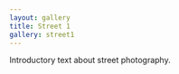 ```yaml
---
layout: gallery
title: Street 1
gallery: street1
---
```

<p>Introductory text about street photography.</p>